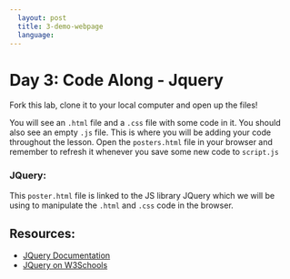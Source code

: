 ```yaml
---
  layout: post
  title: 3-demo-webpage
  language: 
---
```



#  Day 3: Code Along - Jquery

Fork this lab, clone it to your local computer and open up the files! 

You will see an `.html` file and a `.css` file with some code in it. You should also see an empty `.js` file. This is where you will be adding your code throughout the lesson.  Open the `posters.html` file in your browser and remember to refresh it whenever you save some new code to `script.js`

###  JQuery:

This `poster.html` file is linked to the JS library JQuery which we will be using to manipulate the `.html` and `.css` code in the browser.

##  Resources:

* [JQuery Documentation](https://api.jquery.com/)
* [JQuery on W3Schools](http://www.w3schools.com/jquery/jquery_ref_selectors.asp3)
